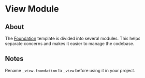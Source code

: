 # View Module

## About

The [Foundation](https://github.com/robmllze/foundation) template is divided into several modules. This helps separate concerns and makes it easier to manage the codebase.

## Notes

Rename `_view-foundation` to `_view` before using it in your project.
